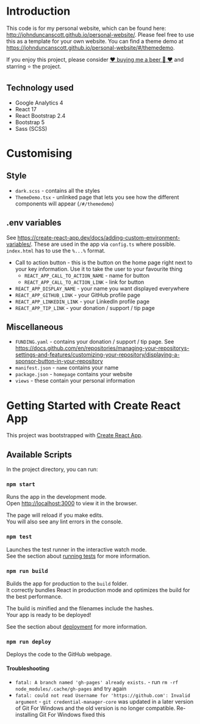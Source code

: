 # Introduction
This code is for my personal website, which can be found here: http://johnduncanscott.github.io/personal-website/. Please feel free to use this as a template for your own website. You can find a theme demo at https://johnduncanscott.github.io/personal-website/#/themedemo.

If you enjoy this project, please consider [:hearts: buying me a beer :beer: :hearts:](https://johnduncanscott.github.io/personal-website/#/tip) and starring :star: the project.

## Technology used
* Google Analytics 4
* React 17
* React Bootstrap 2.4
* Bootstrap 5
* Sass (SCSS)

# Customising

## Style
* `dark.scss` - contains all the styles
* `ThemeDemo.tsx` - unlinked page that lets you see how the different components will appear (`/#/themedemo`)

## .env variables
See https://create-react-app.dev/docs/adding-custom-environment-variables/. These are used in the app via `config.ts` where possible. `index.html` has to use the `%...%` format.
* Call to action button - this is the button on the home page right next to your key information. Use it to take the user to your favourite thing
  * `REACT_APP_CALL_TO_ACTION_NAME` - name for button
  * `REACT_APP_CALL_TO_ACTION_LINK` - link for button
* `REACT_APP_DISPLAY_NAME` - your name you want displayed everywhere
* `REACT_APP_GITHUB_LINK` - your GitHub profile page
* `REACT_APP_LINKEDIN_LINK` - your LinkedIn profile page
* `REACT_APP_TIP_LINK` - your donation / support / tip page

## Miscellaneous
* `FUNDING.yaml` - contains your donation / support / tip page. See https://docs.github.com/en/repositories/managing-your-repositorys-settings-and-features/customizing-your-repository/displaying-a-sponsor-button-in-your-repository
* `manifest.json` - `name` contains your name
* `package.json` - `homepage` contains your website
* `views` - these contain your personal information

# Getting Started with Create React App

This project was bootstrapped with [Create React App](https://github.com/facebook/create-react-app).

## Available Scripts

In the project directory, you can run:

### `npm start`

Runs the app in the development mode.\
Open [http://localhost:3000](http://localhost:3000) to view it in the browser.

The page will reload if you make edits.\
You will also see any lint errors in the console.

### `npm test`

Launches the test runner in the interactive watch mode.\
See the section about [running tests](https://facebook.github.io/create-react-app/docs/running-tests) for more information.

### `npm run build`

Builds the app for production to the `build` folder.\
It correctly bundles React in production mode and optimizes the build for the best performance.

The build is minified and the filenames include the hashes.\
Your app is ready to be deployed!

See the section about [deployment](https://facebook.github.io/create-react-app/docs/deployment) for more information.

### `npm run deploy`

Deploys the code to the GitHub webpage.

#### Troubleshooting
* `fatal: A branch named 'gh-pages' already exists.` - run `rm -rf node_modules/.cache/gh-pages` and try again
* `fatal: could not read Username for 'https://github.com': Invalid argument` - `git credential-manager-core` was updated in a later version of Git For Windows and the old version is no longer compatible. Re-installing Git For Windows fixed this

